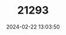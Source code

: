 ---
title: "21293"
category: "Tachyoryctes macrocephalus"
draft: false
date: 2024-02-22 13:03:50
languages:
  English: ["Giant Mole Rat"]
---